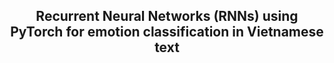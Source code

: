 <h2 align="center"> Recurrent Neural Networks (RNNs) using PyTorch for emotion classification in Vietnamese text </h2>

<h5 align="center">
<!--     [![Open In Colab](https://colab.research.google.com/assets/colab-badge.svg)](https://colab.research.google.com/github/QuangTruong-Nguyen/MiniProject_RNNs_for_emotion_classification_Vietnamese/blob/main/RNNs_emotion_classification_VietNamese.ipynb)

   [![Open In Colab](https://colab.research.google.com/assets/colab-badge.svg)](https://colab.research.google.com/github/QuangTruong-Nguyen/MiniProject_Design_Simple_CNN/blob/main/PRML01_Design_Simple_CNN.ipynb) -->
</h5>


**Objective**:
 This assignment aims to apply Recurrent Neural Networks (RNNs) using PyTorch for emotion
 classification in Vietnamese text. Students will learn to preprocess text data, build an RNN
 model, train it on a labeled dataset, and evaluate its performance in predicting emotions
 associated with different sentences in Vietnamese.
